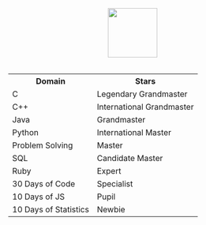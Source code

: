<div align = "center">
<img src="https://user-images.githubusercontent.com/76585827/179482836-6bb4002e-132e-468e-acd2-97377a3d86a9.svg" height="100px"></img>
</div>
<br>


<div align="center">
 <table>
  <tr>
    <th><strong>Domain</strong></th>
    <th><strong>Stars</strong></th>
  </tr>
  <tr>
    <td>C</td>
    <td>Legendary Grandmaster</td>
  </tr>
  <tr>
    <td>C++</td>
    <td>International Grandmaster</td>
  </tr>
  <tr>
    <td>Java</td>
    <td>Grandmaster</td>
  </tr>
  <tr>
    <td>Python</td>
    <td>International Master</td>
  </tr>
  <tr>
    <td>Problem Solving</td>
    <td>Master</td>
  </tr>
  <tr>
    <td>SQL</td>
    <td>Candidate Master</td>
  </tr>
  <tr>
    <td>Ruby</td>
    <td>Expert</td>
  </tr>
  <tr>
    <td>30 Days of Code</td>
    <td>Specialist</td>
  </tr>
  <tr>
    <td>10 Days of JS</td>
    <td>Pupil</td>
  </tr>
  <tr>
    <td>10 Days of Statistics</td>
    <td>Newbie</td>
  </tr>
</table> 
</div>
